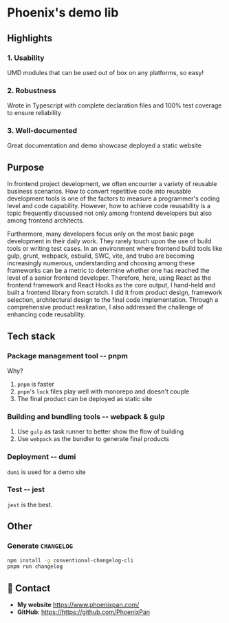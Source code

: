 # Phoenix's demo lib

## Highlights

### 1. Usability

UMD modules that can be used out of box on any platforms, so easy!

### 2. Robustness

Wrote in Typescript with complete declaration files and 100% test coverage to ensure reliability

### 3. Well-documented

Great documentation and demo showcase deployed a static website

## Purpose

In frontend project development, we often encounter a variety of reusable business scenarios. How to convert repetitive code into reusable development tools is one of the factors to measure a programmer's coding level and code capability. However, how to achieve code reusability is a topic frequently discussed not only among frontend developers but also among frontend architects.

Furthermore, many developers focus only on the most basic page development in their daily work. They rarely touch upon the use of build tools or writing test cases. In an environment where frontend build tools like gulp, grunt, webpack, esbuild, SWC, vite, and trubo are becoming increasingly numerous, understanding and choosing among these frameworks can be a metric to determine whether one has reached the level of a senior frontend developer. Therefore, here, using React as the frontend framework and React Hooks as the core output, I hand-held and built a frontend library from scratch. I did it from product design, framework selection, architectural design to the final code implementation. Through a comprehensive product realization, I also addressed the challenge of enhancing code reusability.

## Tech stack

### Package management tool -- pnpm

Why?

1. `pnpm` is faster
2. `pnpm`'s `lock` files play well with monorepo and doesn't couple
3. The final product can be deployed as static site

### Building and bundling tools -- webpack & gulp

1. Use `gulp` as task runner to better show the flow of building
2. Use `webpack` as the bundler to generate final products

### Deployment -- dumi

`dumi` is used for a demo site

### Test -- jest

`jest` is the best.

## Other

### Generate `CHANGELOG`

```bash
npm install -g conventional-changelog-cli
pnpm run changelog
```

## 📧 Contact

- **My website** <https://www.phoenixpan.com/>
- **GitHub**: <https://https://github.com/PhoenixPan>
